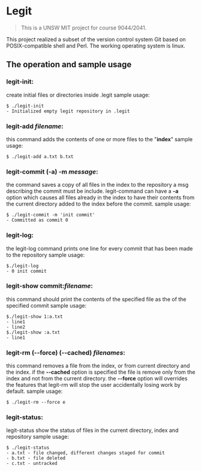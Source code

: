 # Legit
> This is a UNSW MIT project for course 9044/2041.

This project realized a subset of the version control system Git based on POSIX-compatible shell and Perl. The working 
operating system is linux.

## The operation and sample usage


### legit-init: 
create initial files or directories inside .legit
sample usage: 
```
$ ./legit-init
- Initialized empty legit repository in .legit
```



### legit-add *filename*: 
this command adds the contents of one or more files to the "__index__"
sample usage: 
```
$ ./legit-add a.txt b.txt
```



### legit-commit (-a) -m *message*: 
the command saves a copy of all files in the index to the repository
a msg describing the commit must be include. legit-command can have a __-a__ option which causes all files already in the index to have their contents from the current directory added to the index before the commit.
sample usage:
```
$ ./legit-commit -m 'init commit'
- Committed as commit 0
```



### legit-log: 
the legit-log command prints one line for every commit that has been made to the repository
sample usage:
```
$./legit-log
- 0 init commit
```



### legit-show commit:*filename*: 
this command should print the contents of the specified file as the of the specified commit
sample usage:
```
$./legit-show 1:a.txt
- line1
- line2
$./legit-show :a.txt
- line1
```



### legit-rm (--force) (--cached) *filenames*: 
this command removes a file from the index, or from current directory and the index. if the __--cached__ option is specified the file is remove only from the index and not from the current directory. the __--force__ option will overrides the features that legit-rm will stop the user accidentally losing work by default.
sample usage:
```
$ ./legit-rm --force e
```



### legit-status: 
legit-status show the status of files in the current directory, index and repository
sample usage:
```
$ ./legit-status
- a.txt - file changed, different changes staged for commit
- b.txt - file deleted
- c.txt - untracked
```

